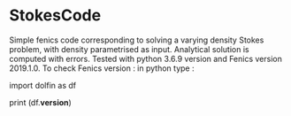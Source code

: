 # StokesCode
Simple fenics code corresponding to solving a varying density Stokes problem, with density parametrised as input. Analytical solution is computed with errors. Tested with python 3.6.9 version and Fenics version 2019.1.0.
To check Fenics version : in python type : 

import dolfin as df

print (df.__version__)

